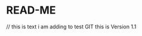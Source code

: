 READ-ME
=======
// this is text i am adding to test GIT this is Version 1.1

<?php

Echo "Hello World";

If ("1"="1") {

    $Foo = "2";
    
    $Sky = "Blue";
    
    $Mchammer = "Old";
    
    }
    
Else {
  Die;
  
  }
?>
